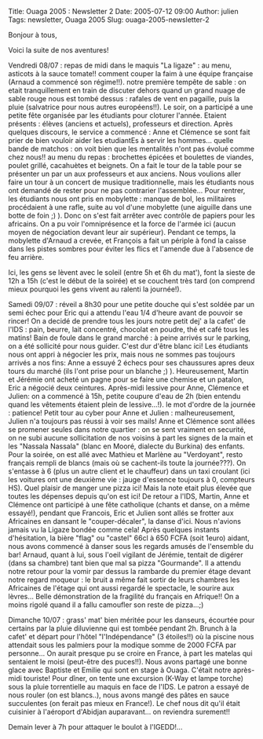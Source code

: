 Title: Ouaga 2005 : Newsletter 2
Date: 2005-07-12 09:00
Author: julien
Tags: newsletter, Ouaga 2005
Slug: ouaga-2005-newsletter-2

Bonjour à tous,

</p>
Voici la suite de nos aventures!

</p>
Vendredi 08/07 : repas de midi dans le maquis "La ligaze" : au menu,
asticots à la sauce tomate!! comment couper la faim à une équipe
française (Arnaud a commencé son régime!!). notre première tempête de
sable : on etait tranquillement en train de discuter dehors quand un
grand nuage de sable rouge nous est tombé dessus : rafales de vent en
pagaille, puis la pluie (salvatrice pour nous autres européens!!). Le
soir, on a participé a une petite fête organisée par les étudiants pour
cloturer l'année. Etaient présents : élèves (anciens et actuels),
professeurs et direction. Après quelques discours, le service a commencé
: Anne et Clémence se sont fait prier de bien vouloir aider les
etudiantEs à servir les hommes... quelle bande de matchos : on voit bien
que les mentalités n'ont pas évolué comme chez nous!! au menu du repas :
brochettes épicées et boulettes de viandes, poulet grillé, cacahuètes et
beignets. On a fait le tour de la table pour se présenter un par un aux
professeurs et aux anciens. Nous voulions aller faire un tour à un
concert de musique traditionnelle, mais les étudiants nous ont demandé
de rester pour ne pas contrarier l'assemblée... Pour rentrer, les
étudiants nous ont pris en mobylette : manque de bol, les militaires
procédaient à une rafle, suite au vol d'une mobylette (une aiguille dans
une botte de foin ;) ). Donc on s'est fait arrêter avec contrôle de
papiers pour les africains. On a pu voir l'omniprésence et la force de
l'armée ici (aucun moyen de négociation devant leur air supérieur).
Pendant ce temps, la mobylette d'Arnaud a crevée, et François a fait un
périple à fond la caisse dans les pistes sombres pour éviter les flics
et l'amende due à l'absence de feu arrière.

</p>
Ici, les gens se lèvent avec le soleil (entre 5h et 6h du mat'), font la
sieste de 12h a 15h (c'est le début de la soirée) et se couchent très
tard (on comprend mieux pourquoi les gens vivent au ralenti la
journée!).

</p>
Samedi 09/07 : réveil a 8h30 pour une petite douche qui s'est soldée par
un semi échec pour Eric qui a attendu l'eau 1/4 d'heure avant de pouvoir
se rincer! On a decidé de prendre tous les jours notre petit dej' a la
cafet' de l'IDS : pain, beurre, lait concentré, chocolat en poudre, thé
et café tous les matins! Bain de foule dans le grand marché : à peine
arrivés sur le parking, on a été sollicité pour nous guider. C'est dur
d'être blanc ici! Les étudiants nous ont appri à négocier les prix, mais
nous ne sommes pas toujours arrivés a nos fins: Anne a essuyé 2 échecs
pour ses chaussures apres deux tours du marché (ils l'ont prise pour un
blanche ;) ). Heureusement, Martin et Jérémie ont acheté un pagne pour
se faire une chemise et un patalon, Eric a négocié deux ceintures.
Après-midi lessive pour Anne, Clémence et Julien: on a commencé à 15h,
petite coupure d'eau de 2h (bien entendu quand les vêtements étaient
plein de lessive...!). le mot d'ordre de la journée : patience! Petit
tour au cyber pour Anne et Julien : malheureusement, Julien n'a toujours
pas réussi à voir ses mails! Anne et Clémence sont allées se promener
seules dans notre quartier : on se sent vraiment en securité, on ne subi
aucune sollicitation de nos voisins à part les signes de la main et les
"Nassala Nassala" (blanc en Mooré, dialecte du Burkina) des enfants.
Pour la soirée, on est allé avec Mathieu et Marlène au "Verdoyant",
resto français rempli de blancs (mais où se cachent-ils toute la
journée???). On s'entasse à 6 (plus un autre client et le chauffeur)
dans un taxi croulant (ici les voitures ont une deuxième vie : jauge
d'essence toujours à 0, compteurs HS). Quel plaisir de manger une pizza
ici! Mais la note etait plus élevée que toutes les dépenses depuis qu'on
est ici! De retour a l'IDS, Martin, Anne et Clémence ont participé à une
fête catholique (chants et danse, on a même essayé!), pendant que
Francois, Eric et Julien sont allés se frotter aux Africaines en dansant
le "couper-décaler", la danse d'ici. Nous n'avions jamais vu la Ligaze
bondée comme cela! Après quelques instants d'hésitation, la bière "flag"
ou "castel" 66cl à 650 FCFA (soit 1euro) aidant, nous avons commencé à
danser sous les regards amusés de l'ensemble du bar! Arnaud, quant à
lui, sous l'oeil vigilant de Jérémie, tentait de digérer (dans sa
chambre) tant bien que mal sa pizza "Gourmande". Il a attendu notre
retour pour la vomir par dessus la rambarde du premier étage devant
notre regard moqueur : le bruit a même fait sortir de leurs chambres les
Africaines de l'étage qui ont aussi regardé le spectacle, le sourire aux
lèvres... Belle démonstration de la fragilité du français en Afrique!!
On a moins rigolé quand il a fallu camoufler son reste de pizza...;)

</p>
Dimanche 10/07 : grass' mat' bien méritée pour les danseurs, écourtée
pour certains par la pluie diluvienne qui est tombée pendant 2h. Brunch
à la cafet' et départ pour l'hôtel "l'Indépendance" (3 étoiles!!) où la
piscine nous attendait sous les palmiers pour la modique somme de 2000
FCFA par personne... On aurait presque pu se croire en France, à part
les matelas qui sentaient le moisi (peut-être des puces!!). Nous avons
partagé une bonne glace avec Baptiste et Emilie qui sont en stage à
Ouaga. C'était notre après-midi touriste! Pour dîner, on tente une
excursion (K-Way et lampe torche) sous la pluie torrentielle au maquis
en face de l'IDS. Le patron a essayé de nous rouler (on est blancs..),
nous avons mangé des pâtes en sauce succulentes (on ferait pas mieux en
France!). Le chef nous dit qu'il était cuisinier à l'aéroport d'Abidjan
auparavant... on reviendra surement!!

</p>
Demain lever à 7h pour attaquer le boulot à l'IGEDD!...

</p>


